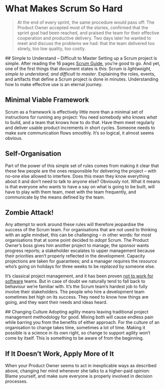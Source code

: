 # What Makes Scrum So Hard

> At the end of every sprint, the same procedure would pass off: The Product Owner accepted most of the stories, confirmed that the sprint goal had been reached, and praised the team for their effective cooperation and productive delivery. Two days later he wanted to meet and discuss the problems we had: that the team delivered too slowly, too low quality, too costly.

## Simple to Understand – Difficult to Master
Setting up a Scrum project is simple. After reading the 16 pages [Scrum Guide], you’re good to go. And yet, one of the first things that document states is this: Scrum is _lightweight, simple to understand, and difficult to master_. Explaining the roles, events, and artifacts that define a Scrum project is done in minutes. Understanding how to make effective use is an eternal journey.

## Minimal Viable Framework
Scrum as a framework is effectively little more than a minimal set of instructions for running any project: You need somebody who knows _what_ to build, and a team that knows _how_ to do that. Have them meet regularly and deliver usable product increments in short cycles. Someone needs to make sure communication flows smoothly. It’s so logical, it almost seems obvious.

## Self-Organisation
Part of the power of this simple set of rules comes from making it clear that these few people are the ones responsible for delivering the project – with no-one else allowed to interfere. Does this mean they know everything about it and don’t need to talk to anyone else? Obviously not. What it means is that everyone who wants to have a say on what is going to be built, will have to play with them team, meet with the team frequently, and communicate by the means defined by the team.

## Zombie Attack!
Any attempt to work around these rules will therefore jeopardise the success of the Scrum team. For organisations that are not used to thinking with an agile mindset, this can be challenging – in other words: for most organisations that at some point decided to _adopt_ Scrum. The Product Owner’s boss gives him another project to manage; the sponsor wants progress reports; a stakeholder escalates to upper management because their priorities aren’t properly reflected in the development. Capacity projections are taken for guarantees; and a manager requires the _resource_ who’s going on holidays for three weeks to be _replaced_ by someone else.

It’s classical project management, and it has been proven [not to work for software][DeMarco] teams. But in case of doubt we naturally tend to fall back to behaviour we’re familiar with. It’s the Scrum team’s hardest job to fully involve their stakeholders. The people who hire a development team sometimes bet high on its success. They need to know how things are going, and they want their needs and ideas heard.

## Changing Culture
Adopting agility means leaving traditional project management methodology for good. Mixing both will cause endless pain while barring you from the benefits of either approach. For the culture of an organisation to change takes time, sometimes a lot of time. Making it possible is a science in its own right, so change to support agility won’t come by itself. This is something to be aware of from the beginning.

## If It Doesn’t Work, Apply More of It
When your Product Owner seems to act in inexplicable ways as described above, changing her mind whenever she talks to a higher-paid opinion: Blame yourself, and make sure everyone is properly involved in decision processes. 

[Scrum Guide]: http://www.scrumguides.org "Download Scrum Guides"
[DeMarco]: http://www2.computer.org/cms/Computer.org/ComputingNow/homepage/2009/0709/rW_SO_Viewpoints.pdf "PDF: Software Engineering: An Idea Whose Time Has Come and Gone?"
